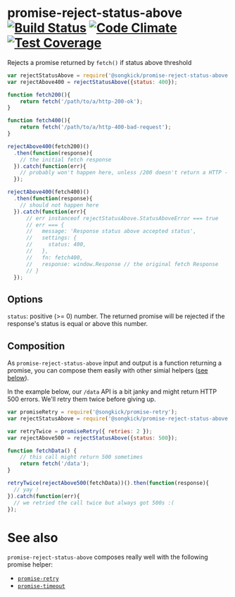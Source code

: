 # promise-reject-status-above [![Build Status](https://travis-ci.org/songkick/promise-reject-status-above.svg)](https://travis-ci.org/songkick/promise-promise-reject-status-above) [![Code Climate](https://codeclimate.com/github/songkick/promise-reject-status-above/badges/gpa.svg)](https://codeclimate.com/github/songkick/promise-reject-status-above) [![Test Coverage](https://codeclimate.com/github/songkick/promise-reject-status-above/badges/coverage.svg)](https://codeclimate.com/github/songkick/promise-reject-status-above/coverage)

Rejects a promise returned by `fetch()` if status above threshold

```js
var rejectStatusAbove = require('@songkick/promise-reject-status-above');
var rejectAbove400 = rejectStatusAbove({status: 400});

function fetch200(){
    return fetch('/path/to/a/http-200-ok');
}

function fetch400(){
    return fetch('/path/to/a/http-400-bad-request');
}

rejectAbove400(fetch200)()
  .then(function(response){
    // the initial fetch response
  }).catch(function(err){
    // probably won't happen here, unless /200 doesn't return a HTTP - 200
  });

rejectAbove400(fetch400)()
  .then(function(response){
    // should not happen here
  }).catch(function(err){
      // err instanceof rejectStatusAbove.StatusAboveError === true
      // err === {
      //   message: 'Response status above accepted status',
      //   settings: {
      //     status: 400,
      //   },
      //   fn: fetch400,
      //   response: window.Response // the original fetch Response
      // }
  });
```

## Options

`status`: positive (>= 0) number. The returned promise will be rejected if the
response's status is equal or above this number.

## Composition

As `promise-reject-status-above` input and output is a function returning a promise, you can compose them easily with other simial helpers ([see below](#see-also)).

In the example below, our `/data` API is a bit janky and might return HTTP 500 errors. We'll retry them twice before giving up.

```js
var promiseRetry = require('@songkick/promise-retry');
var rejectStatusAbove = require('@songkick/promise-reject-status-above');

var retryTwice = promiseRetry({ retries: 2 });
var rejectAbove500 = rejectStatusAbove({status: 500});

function fetchData() {
    // this call might return 500 sometimes
    return fetch('/data');
}

retryTwice(rejectAbove500(fetchData))().then(function(response){
  // yay !
}).catch(function(err){
  // we retried the call twice but always got 500s :(
});
```

# See also

`promise-reject-status-above` composes really well with the following promise helper:

* [`promise-retry`](https://github.com/songkick/promise-retry)
* [`promise-timeout`](https://github.com/songkick/promise-timeout)
